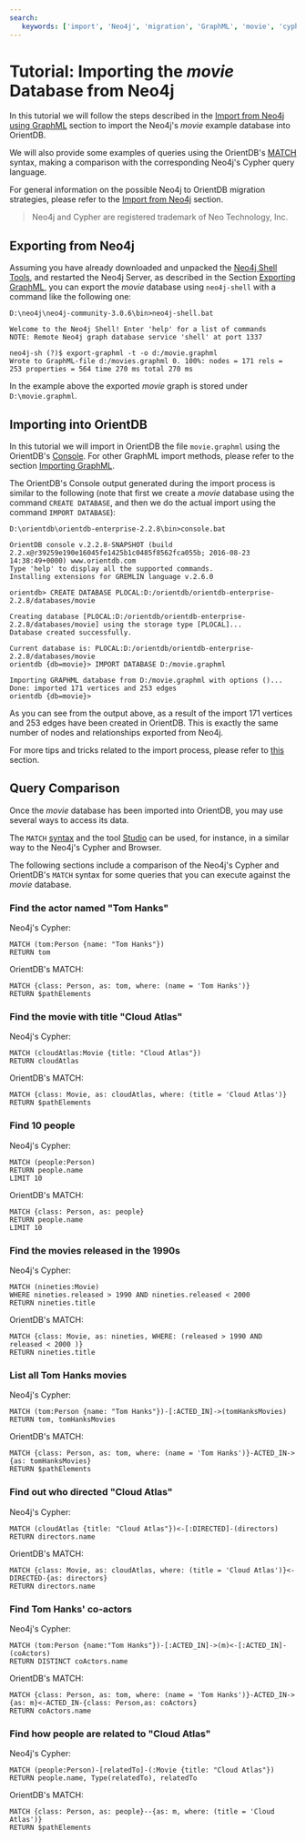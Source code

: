 ```yaml
---
search:
   keywords: ['import', 'Neo4j', 'migration', 'GraphML', 'movie', 'cypher', 'tutorial']
---
```


# Tutorial: Importing the *movie* Database from Neo4j

In this tutorial we will follow the steps described in the [Import from Neo4j using GraphML](../../admin/Import-from-Neo4j-using-GraphML.md) section to import the Neo4j's *movie* example database into OrientDB.

We will also provide some examples of queries using the OrientDB's [MATCH](../../sql/SQL-Match.md) syntax, making a comparison with the corresponding Neo4j's Cypher query language.

For general information on the possible Neo4j to OrientDB migration strategies, please refer to the [Import from Neo4j](../../admin/Import-from-Neo4j-into-OrientDB.md) section. 

>Neo4j and Cypher are registered trademark of Neo Technology, Inc.

## Exporting from Neo4j

Assuming you have already downloaded and unpacked the [Neo4j Shell Tools](https://github.com/jexp/neo4j-shell-tools), and restarted the Neo4j Server, as described in the Section [Exporting GraphML](../../admin/Import-from-Neo4j-using-GraphML.md#exporting-graphml), you can export the *movie* database using `neo4j-shell` with a command like the following one:

```
D:\neo4j\neo4j-community-3.0.6\bin>neo4j-shell.bat

Welcome to the Neo4j Shell! Enter 'help' for a list of commands
NOTE: Remote Neo4j graph database service 'shell' at port 1337

neo4j-sh (?)$ export-graphml -t -o d:/movie.graphml
Wrote to GraphML-file d:/movies.graphml 0. 100%: nodes = 171 rels = 253 properties = 564 time 270 ms total 270 ms
```

In the example above the exported *movie* graph is stored under `D:\movie.graphml`.


## Importing into OrientDB

In this tutorial we will import in OrientDB the file `movie.graphml` using the OrientDB's [Console](../../console/README.md). For other GraphML import methods, please refer to the section [Importing GraphML](../../admin/Import-from-Neo4j-using-GraphML.md#importing-graphml).

The OrientDB's Console output generated during the import process is similar to the following (note that first we create a *movie* database using the command `CREATE DATABASE`, and then we do the actual import using the command `IMPORT DATABASE`):

```
D:\orientdb\orientdb-enterprise-2.2.8\bin>console.bat

OrientDB console v.2.2.8-SNAPSHOT (build 2.2.x@r39259e190e16045fe1425b1c0485f8562fca055b; 2016-08-23 14:38:49+0000) www.orientdb.com
Type 'help' to display all the supported commands.
Installing extensions for GREMLIN language v.2.6.0

orientdb> CREATE DATABASE PLOCAL:D:/orientdb/orientdb-enterprise-2.2.8/databases/movie

Creating database [PLOCAL:D:/orientdb/orientdb-enterprise-2.2.8/databases/movie] using the storage type [PLOCAL]...
Database created successfully.

Current database is: PLOCAL:D:/orientdb/orientdb-enterprise-2.2.8/databases/movie
orientdb {db=movie}> IMPORT DATABASE D:/movie.graphml

Importing GRAPHML database from D:/movie.graphml with options ()...
Done: imported 171 vertices and 253 edges
orientdb {db=movie}>
```

As you can see from the output above, as a result of the import 171 vertices and 253 edges have been created in OrientDB. This is exactly the same number of nodes and relationships exported from Neo4j.

For more tips and tricks related to the import process, please refer to [this](../../admin/Import-from-Neo4j-using-GraphML.md#import-tips-and-tricks) section.


## Query Comparison

Once the *movie* database has been imported into OrientDB, you may use several ways to access its data.

The `MATCH` [syntax](../../sql/SQL-Match.md) and the tool [Studio](../../studio/README.md) can be used, for instance, in a similar way to the Neo4j's Cypher and Browser.

The following sections include a comparison of the Neo4j's Cypher and OrientDB's `MATCH` syntax for some queries that you can execute against the *movie* database.


### Find the actor named "Tom Hanks"

Neo4j's Cypher:

```
MATCH (tom:Person {name: "Tom Hanks"}) 
RETURN tom
```

OrientDB's MATCH:

```
MATCH {class: Person, as: tom, where: (name = 'Tom Hanks')} 
RETURN $pathElements
```

### Find the movie with title "Cloud Atlas"

Neo4j's Cypher:

```
MATCH (cloudAtlas:Movie {title: "Cloud Atlas"}) 
RETURN cloudAtlas
```

OrientDB's MATCH:

```
MATCH {class: Movie, as: cloudAtlas, where: (title = 'Cloud Atlas')} 
RETURN $pathElements
```

### Find 10 people

Neo4j's Cypher:

```
MATCH (people:Person) 
RETURN people.name 
LIMIT 10
```

OrientDB's MATCH:

```
MATCH {class: Person, as: people} 
RETURN people.name
LIMIT 10
``` 

### Find the movies released in the 1990s

Neo4j's Cypher:

```
MATCH (nineties:Movie) 
WHERE nineties.released > 1990 AND nineties.released < 2000 
RETURN nineties.title
```

OrientDB's MATCH:

```
MATCH {class: Movie, as: nineties, WHERE: (released > 1990 AND released < 2000 )} 
RETURN nineties.title
```

### List all Tom Hanks movies

Neo4j's Cypher:

```
MATCH (tom:Person {name: "Tom Hanks"})-[:ACTED_IN]->(tomHanksMovies) 
RETURN tom, tomHanksMovies
```

OrientDB's MATCH:

```
MATCH {class: Person, as: tom, where: (name = 'Tom Hanks')}-ACTED_IN->{as: tomHanksMovies}
RETURN $pathElements
```

### Find out who directed "Cloud Atlas"

Neo4j's Cypher:

```
MATCH (cloudAtlas {title: "Cloud Atlas"})<-[:DIRECTED]-(directors)
RETURN directors.name
```

OrientDB's MATCH:

```
MATCH {class: Movie, as: cloudAtlas, where: (title = 'Cloud Atlas')}<-DIRECTED-{as: directors}
RETURN directors.name
```

### Find Tom Hanks' co-actors

Neo4j's Cypher:

```
MATCH (tom:Person {name:"Tom Hanks"})-[:ACTED_IN]->(m)<-[:ACTED_IN]-(coActors) 
RETURN DISTINCT coActors.name
```

OrientDB's MATCH:

```
MATCH {class: Person, as: tom, where: (name = 'Tom Hanks')}-ACTED_IN->{as: m}<-ACTED_IN-{class: Person,as: coActors}
RETURN coActors.name
```

### Find how people are related to "Cloud Atlas"

Neo4j's Cypher:

```
MATCH (people:Person)-[relatedTo]-(:Movie {title: "Cloud Atlas"}) 
RETURN people.name, Type(relatedTo), relatedTo
```

OrientDB's MATCH:

```
MATCH {class: Person, as: people}--{as: m, where: (title = 'Cloud Atlas')}
RETURN $pathElements
```

